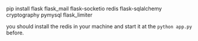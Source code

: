 pip install flask flask_mail flask-socketio redis  flask-sqlalchemy cryptography pymysql flask_limiter

you should install the redis in your machine and start it at the `python app.py` before.
